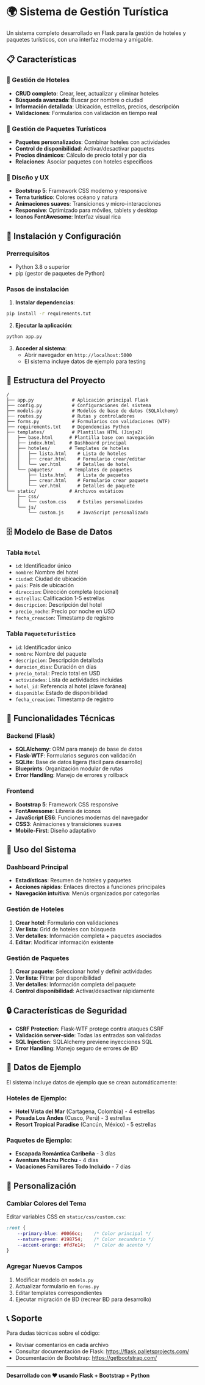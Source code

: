 # 🌍 Sistema de Gestión Turística

Un sistema completo desarrollado en Flask para la gestión de hoteles y paquetes turísticos, con una interfaz moderna y amigable.

## 📋 Características

### 🏨 Gestión de Hoteles
- **CRUD completo**: Crear, leer, actualizar y eliminar hoteles
- **Búsqueda avanzada**: Buscar por nombre o ciudad
- **Información detallada**: Ubicación, estrellas, precios, descripción
- **Validaciones**: Formularios con validación en tiempo real

### 🎒 Gestión de Paquetes Turísticos
- **Paquetes personalizados**: Combinar hoteles con actividades
- **Control de disponibilidad**: Activar/desactivar paquetes
- **Precios dinámicos**: Cálculo de precio total y por día
- **Relaciones**: Asociar paquetes con hoteles específicos

### 🎨 Diseño y UX
- **Bootstrap 5**: Framework CSS moderno y responsive
- **Tema turístico**: Colores océano y natura
- **Animaciones suaves**: Transiciones y micro-interacciones
- **Responsive**: Optimizado para móviles, tablets y desktop
- **Iconos FontAwesome**: Interfaz visual rica

## 🚀 Instalación y Configuración

### Prerrequisitos
- Python 3.8 o superior
- pip (gestor de paquetes de Python)

### Pasos de instalación

1. **Instalar dependencias**:
```bash
pip install -r requirements.txt
```

2. **Ejecutar la aplicación**:
```bash
python app.py
```

3. **Acceder al sistema**:
   - Abrir navegador en `http://localhost:5000`
   - El sistema incluye datos de ejemplo para testing

## 📁 Estructura del Proyecto

```
/
├── app.py              # Aplicación principal Flask
├── config.py           # Configuraciones del sistema
├── models.py           # Modelos de base de datos (SQLAlchemy)
├── routes.py           # Rutas y controladores
├── forms.py            # Formularios con validaciones (WTF)
├── requirements.txt    # Dependencias Python
├── templates/          # Plantillas HTML (Jinja2)
│   ├── base.html      # Plantilla base con navegación
│   ├── index.html     # Dashboard principal
│   ├── hoteles/       # Templates de hoteles
│   │   ├── lista.html    # Lista de hoteles
│   │   ├── crear.html    # Formulario crear/editar
│   │   └── ver.html      # Detalles de hotel
│   └── paquetes/      # Templates de paquetes
│       ├── lista.html    # Lista de paquetes
│       ├── crear.html    # Formulario crear paquete
│       └── ver.html      # Detalles de paquete
└── static/            # Archivos estáticos
    ├── css/
    │   └── custom.css    # Estilos personalizados
    └── js/
        └── custom.js     # JavaScript personalizado
```

## 🗄️ Modelo de Base de Datos

### Tabla `Hotel`
- `id`: Identificador único
- `nombre`: Nombre del hotel
- `ciudad`: Ciudad de ubicación
- `pais`: País de ubicación
- `direccion`: Dirección completa (opcional)
- `estrellas`: Calificación 1-5 estrellas
- `descripcion`: Descripción del hotel
- `precio_noche`: Precio por noche en USD
- `fecha_creacion`: Timestamp de registro

### Tabla `PaqueteTuristico`
- `id`: Identificador único
- `nombre`: Nombre del paquete
- `descripcion`: Descripción detallada
- `duracion_dias`: Duración en días
- `precio_total`: Precio total en USD
- `actividades`: Lista de actividades incluidas
- `hotel_id`: Referencia al hotel (clave foránea)
- `disponible`: Estado de disponibilidad
- `fecha_creacion`: Timestamp de registro

## 🔧 Funcionalidades Técnicas

### Backend (Flask)
- **SQLAlchemy**: ORM para manejo de base de datos
- **Flask-WTF**: Formularios seguros con validación
- **SQLite**: Base de datos ligera (fácil para desarrollo)
- **Blueprints**: Organización modular de rutas
- **Error Handling**: Manejo de errores y rollback

### Frontend
- **Bootstrap 5**: Framework CSS responsive
- **FontAwesome**: Librería de iconos
- **JavaScript ES6**: Funciones modernas del navegador
- **CSS3**: Animaciones y transiciones suaves
- **Mobile-First**: Diseño adaptativo

## 📝 Uso del Sistema

### Dashboard Principal
- **Estadísticas**: Resumen de hoteles y paquetes
- **Acciones rápidas**: Enlaces directos a funciones principales
- **Navegación intuitiva**: Menús organizados por categorías

### Gestión de Hoteles
1. **Crear hotel**: Formulario con validaciones
2. **Ver lista**: Grid de hoteles con búsqueda
3. **Ver detalles**: Información completa + paquetes asociados
4. **Editar**: Modificar información existente

### Gestión de Paquetes
1. **Crear paquete**: Seleccionar hotel y definir actividades
2. **Ver lista**: Filtrar por disponibilidad
3. **Ver detalles**: Información completa del paquete
4. **Control disponibilidad**: Activar/desactivar rápidamente

## 🔒 Características de Seguridad

- **CSRF Protection**: Flask-WTF protege contra ataques CSRF
- **Validación server-side**: Todas las entradas son validadas
- **SQL Injection**: SQLAlchemy previene inyecciones SQL
- **Error Handling**: Manejo seguro de errores de BD

## 🚀 Datos de Ejemplo

El sistema incluye datos de ejemplo que se crean automáticamente:

### Hoteles de Ejemplo:
- **Hotel Vista del Mar** (Cartagena, Colombia) - 4 estrellas
- **Posada Los Andes** (Cusco, Perú) - 3 estrellas  
- **Resort Tropical Paradise** (Cancún, México) - 5 estrellas

### Paquetes de Ejemplo:
- **Escapada Romántica Caribeña** - 3 días
- **Aventura Machu Picchu** - 4 días
- **Vacaciones Familiares Todo Incluido** - 7 días

## 🔧 Personalización

### Cambiar Colores del Tema
Editar variables CSS en `static/css/custom.css`:
```css
:root {
    --primary-blue: #0066cc;    /* Color principal */
    --nature-green: #198754;    /* Color secundario */
    --accent-orange: #fd7e14;   /* Color de acento */
}
```

### Agregar Nuevos Campos
1. Modificar modelo en `models.py`
2. Actualizar formulario en `forms.py`
3. Editar templates correspondientes
4. Ejecutar migración de BD (recrear BD para desarrollo)

## 📞 Soporte

Para dudas técnicas sobre el código:
- Revisar comentarios en cada archivo
- Consultar documentación de Flask: https://flask.palletsprojects.com/
- Documentación de Bootstrap: https://getbootstrap.com/

---

**Desarrollado con ❤️ usando Flask + Bootstrap + Python**
